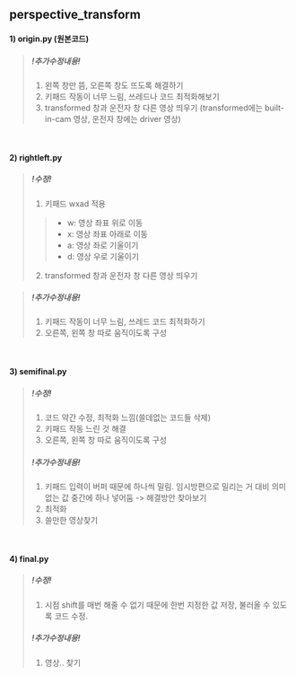 ## perspective_transform
#### 1) origin.py (원본코드)
>##### !추가수정내용!
>1) 왼쪽 창만 뜸, 오른쪽 창도 뜨도록 해결하기
>2) 키패드 작동이 너무 느림, 쓰레드나 코드 최적화해보기
>3) transformed 창과 운전자 창 다른 영상 띄우기 (transformed에는 built-in-cam 영상, 운전자 창에는 driver 영상)

<br/>

#### 2) rightleft.py
>##### !수정!
>1) 키패드 wxad 적용 <br>
>>- w: 영상 좌표 위로 이동 
>>- x: 영상 좌표 아래로 이동
>>- a: 영상 좌로 기울이기
>>- d: 영상 우로 기울이기
>2) transformed 창과 운전자 창 다른 영상 띄우기

>##### !추가수정내용!
>1) 키패드 작동이 너무 느림, 쓰레드 코드 최적화하기
>2) 오른쪽, 왼쪽 창 따로 움직이도록 구성

<br/>

#### 3) semifinal.py
>##### !수정!
>1) 코드 약간 수정, 최적화 느낌(쓸데없는 코드들 삭제)
>2) 키패드 작동 느린 것 해결
>3) 오른쪽, 왼쪽 창 따로 움직이도록 구성
>##### !추가수정내용!
>1) 키패드 입력이 버퍼 때문에 하나씩 밀림. 임시방편으로 밀리는 거 대비 의미없는 값 중간에 하나 넣어둠 -> 해결방안 찾아보기
>2) 최적화
>3) 쓸만한 영상찾기

<br/>

#### 4) final.py
>##### !수정!
>1) 시점 shift를 매번 해줄 수 없기 때문에 한번 지정한 값 저장, 불러올 수 있도록 코드 수정.
>##### !추가수정내용!
>1) 영상.. 찾기
